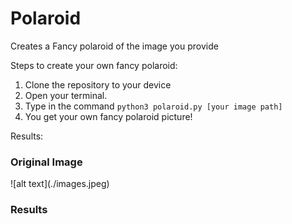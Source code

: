 # Polaroid
Creates a Fancy polaroid of the image you provide

Steps to create your own fancy polaroid:
1. Clone the repository to your device
2. Open your terminal.
3. Type in the command ```python3 polaroid.py [your image path]```
4. You get your own fancy polaroid picture!

Results:

<h3>Original Image</h3>
![alt text](./images.jpeg)

<h3> Results </h3>
